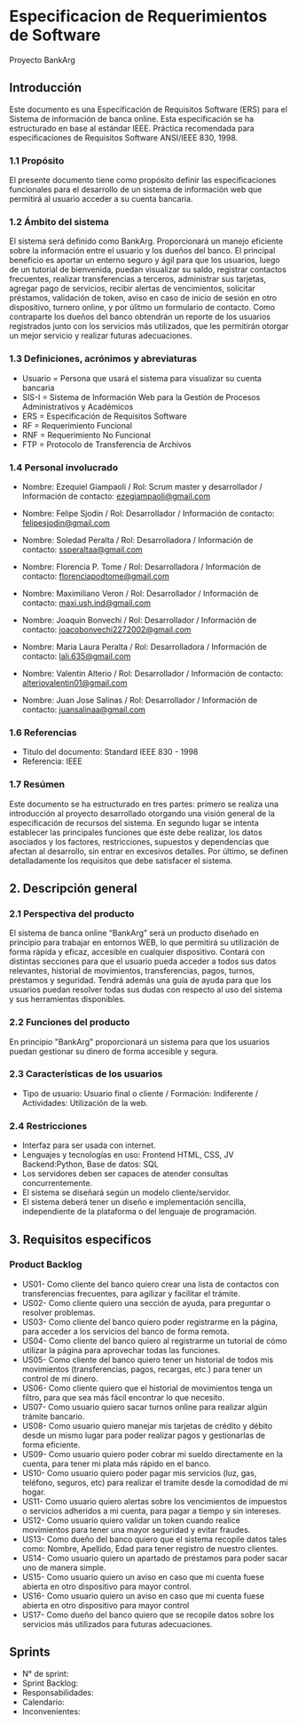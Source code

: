 # Especificacion de Requerimientos de Software
Proyecto BankArg

## Introducción
Este documento es una Especificación de Requisitos Software (ERS) para el Sistema de información de banca online. Esta especificación se ha estructurado en base al estándar IEEE. Práctica recomendada para especificaciones de Requisitos Software ANSI/IEEE 830, 1998.
### 1.1 Propósito
El presente documento tiene como propósito definir las especificaciones funcionales para el desarrollo de un sistema de información web que permitirá al usuario acceder a su cuenta bancaria.
### 1.2 Ámbito del sistema
El sistema será definido como BankArg. Proporcionará un manejo eficiente sobre la información entre el usuario y los dueños del banco.
El principal beneficio es aportar un enterno seguro y ágil para que los usuarios, luego de un tutorial de bienvenida, puedan visualizar su saldo, registrar contactos frecuentes, realizar transferencias a terceros, administrar sus tarjetas, agregar pago de servicios, recibir alertas de vencimientos, solicitar préstamos, validación de token, aviso en caso de inicio de sesión en otro dispositivo, turnero online, y por úlitmo un formulario de contacto.
Como contraparte los dueños del banco obtendrán un reporte de los usuarios registrados junto con los servicios más utilizados, que les permitirán otorgar un mejor servicio y realizar futuras adecuaciones.
### 1.3 Definiciones, acrónimos y abreviaturas

- Usuario = Persona que usará el sistema para visualizar su cuenta bancaria
- SIS-I = Sistema de Información Web para la Gestión de Procesos Administrativos y Académicos
- ERS = Especificación de Requisitos Software
- RF = Requerimiento Funcional
- RNF = Requerimiento No Funcional
- FTP = Protocolo de Transferencia de Archivos

### 1.4 Personal involucrado
- Nombre: Ezequiel Giampaoli
/ Rol: Scrum master y desarrollador
/ Información de contacto: ezegiampaoli@gmail.com

- Nombre: Felipe Sjodin
/ Rol: Desarrollador
/ Información de contacto: felipesjodin@gmail.com

- Nombre: Soledad Peralta
/ Rol: Desarrolladora
/ Información de contacto: ssperaltaa@gmail.com

- Nombre: Florencia P. Tome
/ Rol: Desarrolladora
/ Información de contacto: florenciapodtome@gmail.com

- Nombre: Maximiliano Veron
/ Rol: Desarrollador
/ Información de contacto: maxi.ush.ind@gmail.com

- Nombre: Joaquin Bonvechi
/ Rol: Desarrollador
/ Información de contacto: joacobonvechi2272002@gmail.com

- Nombre: Maria Laura Peralta
/ Rol: Desarrolladora
/ Información de contacto: lali.635@gmail.com

- Nombre: Valentin Alterio
/ Rol: Desarrollador
/ Información de contacto: alteriovalentin01@gmail.com

- Nombre: Juan Jose Salinas
/ Rol: Desarrollador
/ Información de contacto: juansalinaa@gmail.com

### 1.6 Referencias
- Titulo del documento: Standard IEEE 830 - 1998
- Referencia: IEEE 

### 1.7 Resúmen
Este documento se ha estructurado en tres partes: primero se realiza una introducción al proyecto desarrollado otorgando una visión general de la especificación de recursos del sistema. En segundo lugar se intenta establecer las principales funciones que éste debe realizar, los datos asociados y los factores, restricciones, supuestos y dependencias que afectan al desarrollo, sin entrar en excesivos detalles. Por último, se definen detalladamente los requisitos que debe satisfacer el sistema.

## 2. Descripción general

### 2.1 Perspectiva del producto
El sistema de banca online “BankArg” será un producto diseñado en principio para trabajar en entornos WEB, lo que permitirá su utilización de forma rápida y eficaz, accesible en cualquier dispositivo. Contará con distintas secciones para que el usuario pueda acceder a todos sus datos relevantes, historial de movimientos, transferencias, pagos, turnos, préstamos y seguridad. Tendrá además una guía de ayuda para que los usuarios puedan resolver todas sus dudas con respecto al uso del sistema y sus herramientas disponibles. 

### 2.2 Funciones del producto
En principio "BankArg" proporcionará un sistema para que los usuarios puedan gestionar su dinero de forma accesible y segura. 

### 2.3 Características de los usuarios

- Tipo de usuario: Usuario final o cliente
/ Formación: Indiferente
/ Actividades: Utilización de la web.

### 2.4 Restricciones
-	Interfaz para ser usada con internet.
-	Lenguajes y tecnologías en uso: Frontend HTML, CSS, JV Backend:Python, Base de datos: SQL 
-	Los servidores deben ser capaces de atender consultas concurrentemente.
-	El sistema se diseñará según un modelo cliente/servidor.
-	El sistema deberá tener un diseño e implementación sencilla, independiente de la plataforma o del lenguaje de programación.


## 3. Requisitos especificos

### Product Backlog

- US01- Como cliente del banco quiero crear una lista de contactos con transferencias frecuentes, para agilizar y facilitar el trámite.
- US02- Como cliente quiero una sección de ayuda, para preguntar o resolver problemas.
- US03- Como cliente del banco quiero poder registrarme en la página, para acceder a los servicios del banco de forma remota.
- US04- Como cliente del banco quiero al registrarme un tutorial de cómo utilizar la página para aprovechar todas las funciones.
- US05- Como cliente del banco quiero tener un historial de todos mis movimientos (transferencias, pagos, recargas, etc.) para tener un control de mi dinero. 
- US06- Como cliente quiero que el historial de movimientos tenga un filtro, para que sea más fácil encontrar lo que necesito.
- US07- Como usuario quiero sacar turnos online para realizar algún trámite bancario.
- US08- Como usuario quiero manejar mis tarjetas de crédito y débito desde un mismo lugar para poder realizar pagos y gestionarlas de forma eficiente.
- US09- Como usuario quiero poder cobrar mi sueldo directamente en la cuenta, para tener mi plata más rápido en el banco.
- US10- Como usuario quiero poder pagar mis servicios (luz, gas, teléfono, seguros, etc) para realizar el tramite desde la comodidad de mi hogar.
- US11- Como usuario quiero alertas sobre los vencimientos de impuestos o servicios adheridos a mi cuenta, para pagar a tiempo y sin intereses.
- US12- Como usuario quiero validar un token cuando realice movimientos para tener una mayor seguridad y evitar fraudes.
- US13- Como dueño del banco quiero que el sistema recopile datos tales como: Nombre, Apellido, Edad para tener registro de nuestro clientes.
- US14- Como usuario quiero un apartado de préstamos para poder sacar uno de manera simple.
- US15- Como usuario quiero un aviso en caso que mi cuenta fuese abierta en otro dispositivo para mayor control.
- US16- Como usuario quiero un aviso en caso que mi cuenta fuese abierta en otro dispositivo para mayor control
- US17- Como dueño del banco quiero que se recopile datos sobre los servicios más utilizados para futuras adecuaciones. 

## Sprints

- N° de sprint:
- Sprint Backlog:
- Responsabilidades:
- Calendario:
- Inconvenientes:






